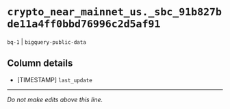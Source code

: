 # `crypto_near_mainnet_us._sbc_91b827bde11a4ff0bbd76996c2d5af91`
`bq-1` | `bigquery-public-data`

## Column details
* [TIMESTAMP] `last_update`

-------------------------------------------------------------------------------
*Do not make edits above this line.*
